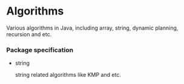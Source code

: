 # Algorithms
Various algorithms in Java, including array, string, dynamic planning, recursion and etc.

### Package specification

- string
  
  string related algorithms like KMP and etc.